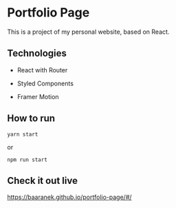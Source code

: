 # Portfolio Page

This is a project of my personal website, based on React.

## Technologies

* React with Router

* Styled Components

* Framer Motion

## How to run

```
yarn start
```

or

```
npm run start
```

## Check it out live

<https://baaranek.github.io/portfolio-page/#/>
